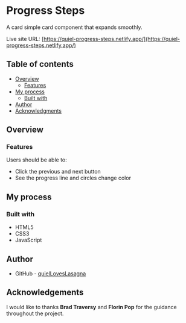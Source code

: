 # Progress Steps

A card simple card component that expands smoothly.

Live site URL: [https://quiel-progress-steps.netlify.app/](https://quiel-progress-steps.netlify.app/)

## Table of contents

- [Overview](#overview)
  - [Features](#features)
- [My process](#my-process)
  - [Built with](#built-with)
- [Author](#author)
- [Acknowledgments](#acknowledgments)

## Overview

### Features

Users should be able to:

- Click the previous and next button
- See the progress line and circles change color

## My process

### Built with

- HTML5
- CSS3
- JavaScript

## Author

- GitHub - [quielLovesLasagna](https://github.com/quielLovesLasagna)

## Acknowledgements

I would like to thanks **Brad Traversy** and **Florin Pop** for the guidance throughout the project.
